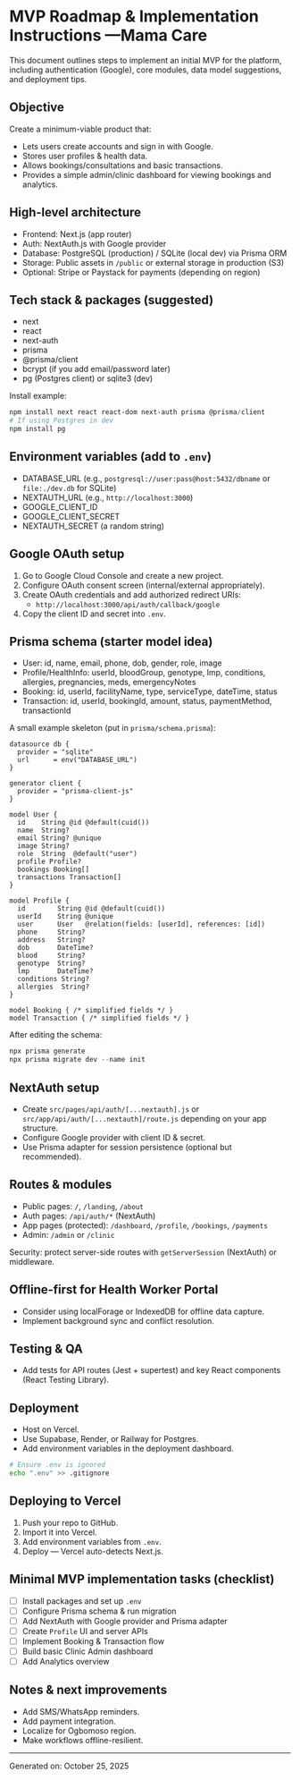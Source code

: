 # MVP Roadmap & Implementation Instructions —Mama Care
This document outlines steps to implement an initial MVP for the platform, including authentication (Google), core modules, data model suggestions, and deployment tips.

## Objective
Create a minimum-viable product that:
- Lets users create accounts and sign in with Google.
- Stores user profiles & health data.
- Allows bookings/consultations and basic transactions.
- Provides a simple admin/clinic dashboard for viewing bookings and analytics.

## High-level architecture
- Frontend: Next.js (app router)
- Auth: NextAuth.js with Google provider
- Database: PostgreSQL (production) / SQLite (local dev) via Prisma ORM
- Storage: Public assets in `/public` or external storage in production (S3)
- Optional: Stripe or Paystack for payments (depending on region)

## Tech stack & packages (suggested)
- next
- react
- next-auth
- prisma
- @prisma/client
- bcrypt (if you add email/password later)
- pg (Postgres client) or sqlite3 (dev)

Install example:
```powershell
npm install next react react-dom next-auth prisma @prisma/client
# If using Postgres in dev
npm install pg
```

## Environment variables (add to `.env`)
- DATABASE_URL (e.g., `postgresql://user:pass@host:5432/dbname` or `file:./dev.db` for SQLite)
- NEXTAUTH_URL (e.g., `http://localhost:3000`)
- GOOGLE_CLIENT_ID
- GOOGLE_CLIENT_SECRET
- NEXTAUTH_SECRET (a random string)

## Google OAuth setup
1. Go to Google Cloud Console and create a new project.
2. Configure OAuth consent screen (internal/external appropriately).
3. Create OAuth credentials and add authorized redirect URIs:
   - `http://localhost:3000/api/auth/callback/google`
4. Copy the client ID and secret into `.env`.

## Prisma schema (starter model idea)
- User: id, name, email, phone, dob, gender, role, image
- Profile/HealthInfo: userId, bloodGroup, genotype, lmp, conditions, allergies, pregnancies, meds, emergencyNotes
- Booking: id, userId, facilityName, type, serviceType, dateTime, status
- Transaction: id, userId, bookingId, amount, status, paymentMethod, transactionId

A small example skeleton (put in `prisma/schema.prisma`):
```prisma
datasource db {
  provider = "sqlite"
  url      = env("DATABASE_URL")
}

generator client {
  provider = "prisma-client-js"
}

model User {
  id    String @id @default(cuid())
  name  String?
  email String? @unique
  image String?
  role  String  @default("user")
  profile Profile?
  bookings Booking[]
  transactions Transaction[]
}

model Profile {
  id        String @id @default(cuid())
  userId    String @unique
  user      User   @relation(fields: [userId], references: [id])
  phone     String?
  address   String?
  dob       DateTime?
  blood     String?
  genotype  String?
  lmp       DateTime?
  conditions String?
  allergies  String?
}

model Booking { /* simplified fields */ }
model Transaction { /* simplified fields */ }
```

After editing the schema:
```powershell
npx prisma generate
npx prisma migrate dev --name init
```

## NextAuth setup
- Create `src/pages/api/auth/[...nextauth].js` or `src/app/api/auth/[...nextauth]/route.js` depending on your app structure.
- Configure Google provider with client ID & secret.
- Use Prisma adapter for session persistence (optional but recommended).

## Routes & modules
- Public pages: `/`, `/landing`, `/about`
- Auth pages: `/api/auth/*` (NextAuth)
- App pages (protected): `/dashboard`, `/profile`, `/bookings`, `/payments`
- Admin: `/admin` or `/clinic`

Security: protect server-side routes with `getServerSession` (NextAuth) or middleware.

## Offline-first for Health Worker Portal
- Consider using localForage or IndexedDB for offline data capture.
- Implement background sync and conflict resolution.

## Testing & QA
- Add tests for API routes (Jest + supertest) and key React components (React Testing Library).

## Deployment
- Host on Vercel.
- Use Supabase, Render, or Railway for Postgres.
- Add environment variables in the deployment dashboard.
```bash
# Ensure .env is ignored
echo ".env" >> .gitignore
```

## Deploying to Vercel
1. Push your repo to GitHub.
2. Import it into Vercel.
3. Add environment variables from `.env`.
4. Deploy — Vercel auto-detects Next.js.

## Minimal MVP implementation tasks (checklist)
- [ ] Install packages and set up `.env`
- [ ] Configure Prisma schema & run migration
- [ ] Add NextAuth with Google provider and Prisma adapter
- [ ] Create `Profile` UI and server APIs
- [ ] Implement Booking & Transaction flow
- [ ] Build basic Clinic Admin dashboard
- [ ] Add Analytics overview

## Notes & next improvements
- Add SMS/WhatsApp reminders.
- Add payment integration.
- Localize for Ogbomoso region.
- Make workflows offline-resilient.

---
Generated on: October 25, 2025
